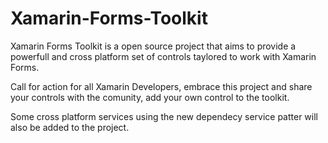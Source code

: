 Xamarin-Forms-Toolkit
=====================

Xamarin Forms Toolkit is a open source project that aims to provide a powerfull and cross platform set of controls taylored to work with Xamarin Forms.


Call for action for all Xamarin Developers, embrace this project and share your controls with the comunity, add your own control to the toolkit.


Some cross platform services using the new dependecy service patter will also be added to the project.

